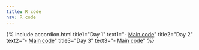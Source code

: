 ```yaml
---
title: R code
nav: R code
---
```


{% include accordion.html title1="Day 1" text1="- [Main code](../Rcode/day1.Rmd)" 
title2="Day 2" text2="- [Main code](https://github.com/jlacasa/mixed-models-spring25/blob/main/Rcode/day2.Rmd)" title3="Day 3" text3="- [Main code](https://github.com/jlacasa/mixed-models-spring25/blob/main/Rcode/day3.Rmd)" %}

